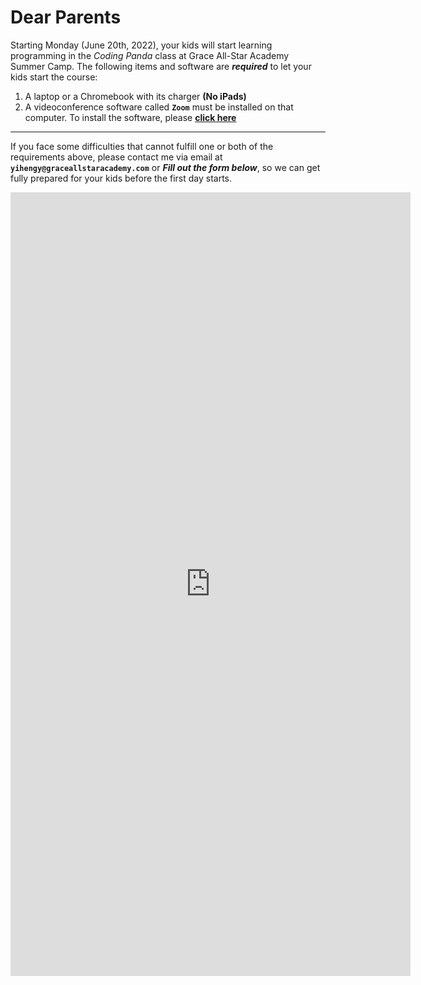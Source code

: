 # Dear Parents

Starting Monday (June 20th, 2022), your kids will start learning programming in the *Coding Panda* class at Grace All-Star Academy Summer Camp. The following items and software are ***required*** to let your kids start the course:

1. A laptop or a Chromebook with its charger **(No iPads)**
2. A videoconference software called **`Zoom`** must be installed on that computer. To install the software, please [**click here**](https://zoom.us/download)

---

If you face some difficulties that cannot fulfill one or both of the requirements above, please contact me via email at **`yihengy@graceallstaracademy.com`** or ***Fill out the form below***, so we can get fully prepared for your kids before the first day starts.

<iframe src="https://docs.google.com/forms/d/e/1FAIpQLSfGebkVV3cL8lhN3gQKOHSoWnpFtqq8xgT3gl1ZpJ6pgvpCng/viewform?embedded=true" width="640" height="1254" frameborder="0" marginheight="0" marginwidth="0">Loading…</iframe>
